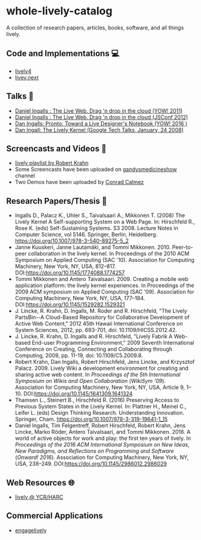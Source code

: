 # whole-lively-catalog

A collection of research papers, articles, books, software, and all things lively.

## Code and Implementations :computer: 

- [lively4](https://github.com/LivelyKernel/lively4-core)
- [livey.next](https://github.com/LivelyKernel/lively.next)

## Talks :loudspeaker:

- [Daniel Ingalls : The Live Web. Drag 'n drop in the cloud (YOW! 2011)](https://www.youtube.com/watch?v=XI9sN6OevB4)
- [Daniel Ingalls : The Live Web. Drag 'n drop in the cloud (JSConf 2012)](https://www.youtube.com/watch?v=QTJRwKOFddc)
- [Dan Ingalls: Pronto: Toward a Live Designer's Notebook (YOW! 2016 )](https://www.youtube.com/watch?v=if72CFsF_SY)
- [Dan Ingall: The Lively Kernel (Google Tech Talks, January, 24 2008)](https://www.youtube.com/watch?v=gGw09RZjQf8)

## Screencasts and Videos :movie_camera: 

- [lively playlist by Robert Krahn](https://www.youtube.com/playlist?list=PLLz9NM_eflp5-ALuLc2da7sJ3UQt8agU9)
- Some Screencasts have been uploaded on [gandysmedicineshow](https://www.youtube.com/user/gandysmedicineshow/videos) channel
- Two Demos have been uploaded by [Conrad Calmez](https://www.youtube.com/c/ConradCalmez/videos)

## Research Papers/Thesis :page_facing_up:

- Ingalls D., Palacz K., Uhler S., Taivalsaari A., Mikkonen T. (2008) The Lively Kernel A Self-supporting System on a Web Page. In: Hirschfeld R., Rose K. (eds) Self-Sustaining Systems. S3 2008. Lecture Notes in Computer Science, vol 5146. Springer, Berlin, Heidelberg. https://doi.org/10.1007/978-3-540-89275-5_2
- Janne Kuuskeri, Janne Lautamäki, and Tommi Mikkonen. 2010. Peer-to-peer collaboration in the lively kernel. In Proceedings of the 2010 ACM Symposium on Applied Computing (SAC '10). Association for Computing Machinery, New York, NY, USA, 812–817. DOI:https://doi.org/10.1145/1774088.1774257
- Tommi Mikkonen and Antero Taivalsaari. 2009. Creating a mobile web application platform: the lively kernel experiences. In Proceedings of the 2009 ACM symposium on Applied Computing (SAC '09). Association for Computing Machinery, New York, NY, USA, 177–184. DOI:https://doi.org/10.1145/1529282.1529321
- J. Lincke, R. Krahn, D. Ingalls, M. Roder and R. Hirschfeld, "The Lively PartsBin--A Cloud-Based Repository for Collaborative Development of Active Web Content," 2012 45th Hawaii International Conference on System Sciences, 2012, pp. 693-701, doi: 10.1109/HICSS.2012.42.
- J. Lincke, R. Krahn, D. Ingalls and R. Hirschfeld, "Lively Fabrik A Web-based End-user Programming Environment," 2009 Seventh International Conference on Creating, Connecting and Collaborating through Computing, 2009, pp. 11-19, doi: 10.1109/C5.2009.8.
- Robert Krahn, Dan Ingalls, Robert Hirschfeld, Jens Lincke, and Krzysztof Palacz. 2009. Lively Wiki a development environment for creating and sharing active web content. In <i>Proceedings of the 5th International Symposium on Wikis and Open Collaboration</i> (<i>WikiSym '09</i>). Association for Computing Machinery, New York, NY, USA, Article 9, 1–10. DOI:https://doi.org/10.1145/1641309.1641324
- Thamsen L., Steinert B., Hirschfeld R. (2016) Preserving Access to Previous System States in the Lively Kernel. In: Plattner H., Meinel C., Leifer L. (eds) Design Thinking Research. Understanding Innovation. Springer, Cham. https://doi.org/10.1007/978-3-319-19641-1_15
- Daniel Ingalls, Tim Felgentreff, Robert Hirschfeld, Robert Krahn, Jens Lincke, Marko Röder, Antero Taivalsaari, and Tommi Mikkonen. 2016. A world of active objects for work and play: the first ten years of lively. In <i>Proceedings of the 2016 ACM International Symposium on New Ideas, New Paradigms, and Reflections on Programming and Software</i> (<i>Onward! 2016</i>). Association for Computing Machinery, New York, NY, USA, 238–249. DOI:https://doi.org/10.1145/2986012.2986029

## Web Resources :globe_with_meridians: 

- [lively @ YCR/HARC](https://harc.ycr.org/project/lively/)

## Commercial Applications

- [engagelively](https://engagelively.com/)